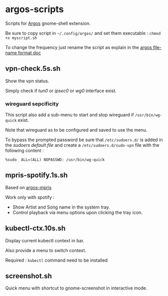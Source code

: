 # argos-scripts
Scripts for [Argos](https://github.com/p-e-w/argos) gnome-shell extension.

Be sure to copy script in `~/.config/argos/` and set them executable : `chmod +x myscript.sh`

To change the frequency just rename the script as explain in the [argos file-name format doc](https://github.com/p-e-w/argos#filename-format)


## vpn-check.5s.sh
Show the vpn status. 

Simply check if _tun0_ or _ipsec0_ or _wg0_ interface exist.


### wireguard sepcificity
This script also add a sub-menu to start and stop wireguard if `/usr/bin/wg-quick` exist.

Note that wireguard as to be configured and saved to use the menu.

To bypass the prompted password be sure that `/etc/sudoers.d/` is added in the _sudoers default file_ and create a `/etc/sudoers.d/sudo-vpn` file with the following content : 
```
%sudo  ALL=(ALL) NOPASSWD: /usr/bin/wg-quick
```


## mpris-spotify.1s.sh

Based on [argos-mpris](https://github.com/giedriusStan/argos-mpris)

Work only with spotify : 
* Show Artist and Song name in the system tray.
* Control playback via menu options upon clicking the tray icon.


## kubectl-ctx.10s.sh

Display current kubectl context in bar.

Also provide a menu to switch context.

Required : `kubectl` command need to be installed


## screenshot.sh

Quick menu with shortcut to gnome-screenshot in interactive mode.